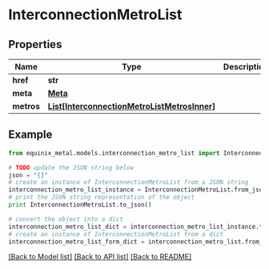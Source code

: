 # InterconnectionMetroList


## Properties
Name | Type | Description | Notes
------------ | ------------- | ------------- | -------------
**href** | **str** |  | [optional] 
**meta** | [**Meta**](Meta.md) |  | [optional] 
**metros** | [**List[InterconnectionMetroListMetrosInner]**](InterconnectionMetroListMetrosInner.md) |  | [optional] 

## Example

```python
from equinix_metal.models.interconnection_metro_list import InterconnectionMetroList

# TODO update the JSON string below
json = "{}"
# create an instance of InterconnectionMetroList from a JSON string
interconnection_metro_list_instance = InterconnectionMetroList.from_json(json)
# print the JSON string representation of the object
print InterconnectionMetroList.to_json()

# convert the object into a dict
interconnection_metro_list_dict = interconnection_metro_list_instance.to_dict()
# create an instance of InterconnectionMetroList from a dict
interconnection_metro_list_form_dict = interconnection_metro_list.from_dict(interconnection_metro_list_dict)
```
[[Back to Model list]](../README.md#documentation-for-models) [[Back to API list]](../README.md#documentation-for-api-endpoints) [[Back to README]](../README.md)


